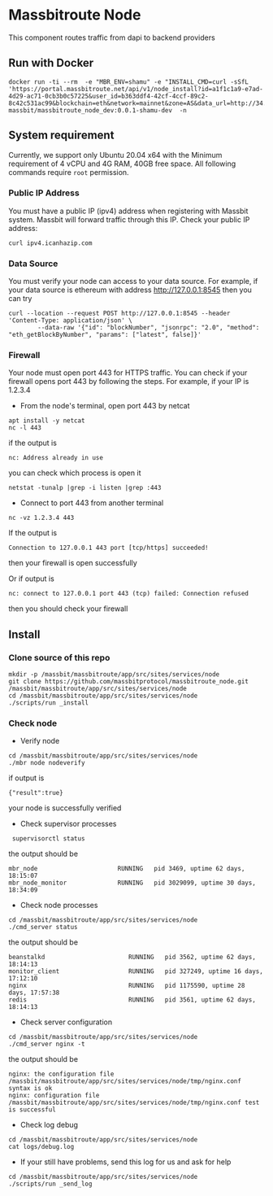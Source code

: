 # Massbitroute Node

This component routes traffic from dapi to backend providers

## Run with Docker

```
docker run -ti --rm  -e "MBR_ENV=shamu" -e "INSTALL_CMD=curl -sSfL 'https://portal.massbitroute.net/api/v1/node_install?id=a1f1c1a9-e7ad-4d29-ac71-0cb3b0c57225&user_id=b363ddf4-42cf-4ccf-89c2-8c42c531ac99&blockchain=eth&network=mainnet&zone=AS&data_url=http://34.81.232.186:8545&app_key=D61VyZiUcNX8DUWNvIyyBA&portal_url=https://portal.massbitroute.net&env=keiko" massbit/massbitroute_node_dev:0.0.1-shamu-dev  -n
```

## System requirement

Currently, we support only Ubuntu 20.04 x64 with the Minimum requirement of 4 vCPU and 4G RAM, 40GB free space.
All following commands require `root` permission.

### Public IP Address

You must have a public IP (ipv4) address when registering with Massbit system. 
Massbit will forward traffic through this IP.
Check your public IP address:
``` 
curl ipv4.icanhazip.com
```

### Data Source

You must verify your node can access to your data source. 
For example, if your data source is ethereum with address http://127.0.0.1:8545 then you can try

```
curl --location --request POST http://127.0.0.1:8545 --header 'Content-Type: application/json' \
		--data-raw '{"id": "blockNumber", "jsonrpc": "2.0", "method": "eth_getBlockByNumber", "params": ["latest", false]}'
```
		
		
### Firewall
Your node must open port 443 for HTTPS traffic. 
You can check if your firewall opens port 443 by following the steps. 
For example, if your IP is 1.2.3.4
* From the node's terminal, open port 443 by netcat
``` 
apt install -y netcat
nc -l 443
```
if the output is 
```
nc: Address already in use
```
you can check which process is open it 
```
netstat -tunalp |grep -i listen |grep :443
```

* Connect to port 443 from another terminal
```
nc -vz 1.2.3.4 443
```
If the output is 
```
Connection to 127.0.0.1 443 port [tcp/https] succeeded!
``` 
then your firewall is open successfully

Or if output is 
```
nc: connect to 127.0.0.1 port 443 (tcp) failed: Connection refused
```
then you should check your firewall

## Install 

### Clone source of this repo

```
mkdir -p /massbit/massbitroute/app/src/sites/services/node
git clone https://github.com/massbitprotocol/massbitroute_node.git /massbit/massbitroute/app/src/sites/services/node
cd /massbit/massbitroute/app/src/sites/services/node
./scripts/run _install
```

### Check node 

* Verify node
```
cd /massbit/massbitroute/app/src/sites/services/node
./mbr node nodeverify
```

if output is 
```
{"result":true}
```
your node is successfully verified

* Check supervisor processes
```
 supervisorctl status
 ```
 the output should be
 ```
mbr_node                      RUNNING   pid 3469, uptime 62 days, 18:15:07
mbr_node_monitor              RUNNING   pid 3029099, uptime 30 days, 18:34:09
```
* Check node processes
```
cd /massbit/massbitroute/app/src/sites/services/node
./cmd_server status
```
the output should be
```
beanstalkd                       RUNNING   pid 3562, uptime 62 days, 18:14:13
monitor_client                   RUNNING   pid 327249, uptime 16 days, 17:12:10
nginx                            RUNNING   pid 1175590, uptime 28 days, 17:57:38
redis                            RUNNING   pid 3561, uptime 62 days, 18:14:13
```
* Check server configuration
```
cd /massbit/massbitroute/app/src/sites/services/node
./cmd_server nginx -t
```
the output should be
```
nginx: the configuration file /massbit/massbitroute/app/src/sites/services/node/tmp/nginx.conf syntax is ok
nginx: configuration file /massbit/massbitroute/app/src/sites/services/node/tmp/nginx.conf test is successful
```
* Check log debug
```
cd /massbit/massbitroute/app/src/sites/services/node
cat logs/debug.log
```

* If your still have problems, send this log for us and ask for help
```
cd /massbit/massbitroute/app/src/sites/services/node
./scripts/run _send_log
```


